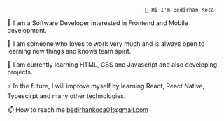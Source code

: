                                               - 👋 Hi I'm Bedirhan Koca 
🔭 I am a Software Developer interested in Frontend and Mobile development.

🤝 I am someone who loves to work very much and is always open to learning new things and knows team spirit.

🌱 I am currently learning HTML, CSS and Javascript and also developing projects.

⚡ In the future, I will improve myself by learning React, React Native, Typescirpt and many other technologies.

📫 How to reach me bedirhankoca01@gmail.com

<!---
bedirhan37code/bedirhan37code is a ✨ special ✨ repository because its `README.md` (this file) appears on your GitHub profile.
You can click the Preview link to take a look at your changes.
--->
